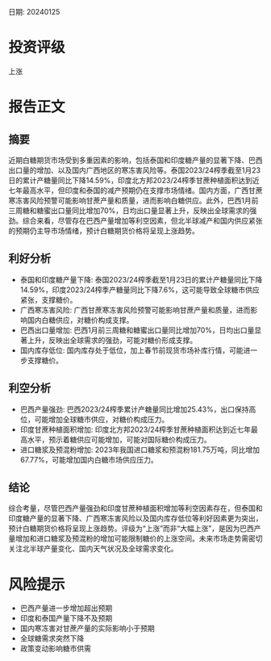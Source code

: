 
日期: 20240125

# 投资评级

上涨

# 报告正文

## 摘要

近期白糖期货市场受到多重因素的影响，包括泰国和印度糖产量的显著下降、巴西出口量的增加、以及国内广西地区的寒冻害风险等。泰国2023/24榨季截至1月23日的累计产糖量同比下降14.59%，印度北方邦2023/24榨季甘蔗种植面积达到近七年最高水平，但印度和泰国的减产预期仍在支撑市场情绪。国内方面，广西甘蔗寒冻害风险预警可能影响甘蔗产量和质量，进而影响白糖供应。此外，巴西1月前三周糖和糖蜜出口量同比增加70%，日均出口量显著上升，反映出全球需求的强劲。综合来看，尽管存在巴西产量增加等利空因素，但北半球减产和国内供应紧张的预期仍主导市场情绪，预计白糖期货价格将呈现上涨趋势。

## 利好分析

* 泰国和印度糖产量下降: 泰国2023/24榨季截至1月23日的累计产糖量同比下降14.59%，印度2023/24榨季产糖量同比下降7.6%，这可能导致全球糖市供应紧张，支撑糖价。
* 广西寒冻害风险: 广西甘蔗寒冻害风险预警可能影响甘蔗产量和质量，进而影响国内白糖供应，对糖价构成支撑。
* 巴西出口量增加: 巴西1月前三周糖和糖蜜出口量同比增加70%，日均出口量显著上升，反映出全球需求的强劲，可能对糖价形成支撑。
* 国内库存低位: 国内库存处于低位，加上春节前现货市场补库行情，可能进一步支撑糖价。

## 利空分析

* 巴西产量强劲: 巴西2023/24榨季累计产糖量同比增加25.43%，出口保持高位，可能增加全球糖市供应，对糖价构成压力。
* 印度甘蔗种植面积增加: 印度北方邦2023/24榨季甘蔗种植面积达到近七年最高水平，预示着糖供应可能增加，可能对国际糖价构成压力。
* 进口糖浆及预混粉增加: 2023年我国进口糖浆和预混粉181.75万吨，同比增加67.77%，可能增加国内白糖市场供应压力。

## 结论

综合考量，尽管巴西产量强劲和印度甘蔗种植面积增加等利空因素存在，但泰国和印度糖产量的显著下降、广西寒冻害风险以及国内库存低位等利好因素更为突出，预计白糖期货价格将呈现上涨趋势。评级为“上涨”而非“大幅上涨”，是因为巴西产量增加和进口糖浆及预混粉的增加可能限制糖价的上涨空间。未来市场走势需密切关注北半球产量变化、国内天气状况及全球需求变化。

# 风险提示

* 巴西产量进一步增加超出预期
* 印度和泰国产量下降不及预期
* 国内寒冻害对甘蔗产量的实际影响小于预期
* 全球糖需求突然下降
* 政策变动影响糖市供需
